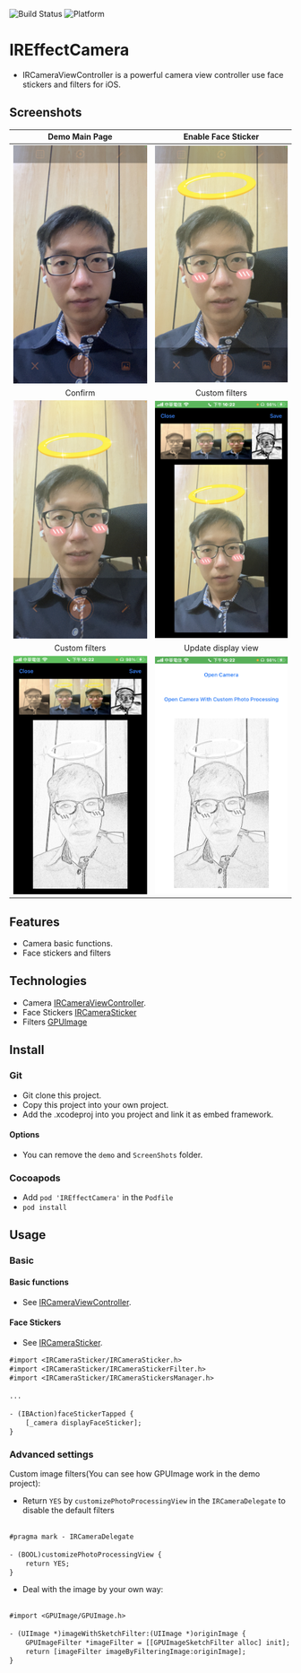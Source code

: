 ![Build Status](https://img.shields.io/badge/build-%20passing%20-brightgreen.svg)
![Platform](https://img.shields.io/badge/Platform-%20iOS%20-blue.svg)

# IREffectCamera 

- IRCameraViewController is a powerful camera view controller use face stickers and filters for iOS.

## Screenshots
| Demo Main Page | Enable Face Sticker |
|:---:|:---:|
|![Demo Main Page](./ScreenShots/demo1.png)|![Enable Face Sticker](./ScreenShots/demo2.png)| 
| Confirm | Custom filters |
|![Confirm](./ScreenShots/demo3.png)|![Custom filters](./ScreenShots/demo4.png)| 
| Custom filters | Update display view |
|![Custom filters](./ScreenShots/demo5.png)|![Update display view](./ScreenShots/demo6.png)| 

## Features
-  Camera basic functions.
-  Face stickers and filters

## Technologies
- Camera [IRCameraViewController](https://github.com/irons163/IRCameraViewController).
- Face Stickers [IRCameraSticker](https://github.com/irons163/IRCameraSticker)
- Filters [GPUImage](https://github.com/BradLarson/GPUImage)

## Install
### Git
- Git clone this project.
- Copy this project into your own project.
- Add the .xcodeproj into you  project and link it as embed framework.
#### Options
- You can remove the `demo` and `ScreenShots` folder.

### Cocoapods
- Add `pod 'IREffectCamera'`  in the `Podfile`
- `pod install`

## Usage

### Basic

#### Basic functions
- See [IRCameraViewController](https://github.com/irons163/IRCameraViewController).

#### Face Stickers
- See [IRCameraSticker](https://github.com/irons163/IRCameraSticker).

```obj-c
#import <IRCameraSticker/IRCameraSticker.h>
#import <IRCameraSticker/IRCameraStickerFilter.h>
#import <IRCameraSticker/IRCameraStickersManager.h>

...

- (IBAction)faceStickerTapped {
    [_camera displayFaceSticker];
}
```

### Advanced settings

Custom image filters(You can see how GPUImage work in the demo project):

- Return `YES` by `customizePhotoProcessingView` in the `IRCameraDelegate` to disable the default filters
```obj-c

#pragma mark - IRCameraDelegate

- (BOOL)customizePhotoProcessingView {
    return YES;
}

```

- Deal with the image by your own way:
```obj-c

#import <GPUImage/GPUImage.h>

- (UIImage *)imageWithSketchFilter:(UIImage *)originImage {
    GPUImageFilter *imageFilter = [[GPUImageSketchFilter alloc] init];
    return [imageFilter imageByFilteringImage:originImage];
}

```



